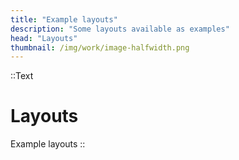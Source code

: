 ```yaml
---
title: "Example layouts"
description: "Some layouts available as examples"
head: "Layouts"
thumbnail: /img/work/image-halfwidth.png
---
```


::Text
# Layouts
Example layouts 
::